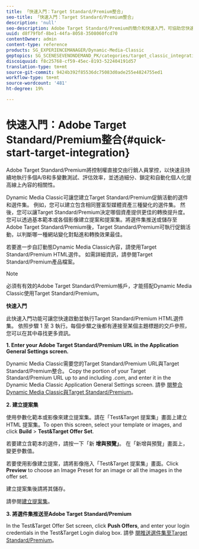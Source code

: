 ```yaml
---
title: 「快速入門：Target Standard/Premium整合」
seo-title: 「快速入門：Target Standard/Premium整合」
description: 'null'
seo-description: Adobe Target Standard/Premium的簡介和快速入門，可協助您快速上手使用Target Standard/Premium整合技術。
uuid: d8f79fbf-8be1-44fa-8058-3508060fcd70
contentOwner: admin
content-type: reference
products: SG_EXPERIENCEMANAGER/Dynamic-Media-Classic
geptopics: SG_SCENESEVENONDEMAND_PK/categories/target_classic_integration
discoiquuid: f8c25768-cf59-45ec-8193-522404191d57
translation-type: tm+mt
source-git-commit: 9424b392f85536dc75083d0ade255e4824755ed1
workflow-type: tm+mt
source-wordcount: '481'
ht-degree: 19%

---
```



# 快速入門：Adobe Target Standard/Premium整合{#quick-start-target-integration}

Adobe Target Standard/Premium將控制權直接交由行銷人員掌控，以快速且持續地執行多個A/B和多變數測試、評估效率，並透過細分、鎖定和自動化個人化提高線上內容的相關性。

Dynamic Media Classic可讓您建立Target Standard/Premium促銷活動的選件和選件集。 例如，您可以建立包含相同豐富型媒體資產三種變化的選件集。 然後，您可以讓Target Standard/Premium決定哪個資產提供更佳的轉換提升度。 您可以透過基本範本或各個影像建立提案和提案集。將選件集推送或儲存至Adobe Target Standard/Premium後，Target Standard/Premium可執行促銷活動，以判斷哪一種網站變化對點進和轉換效果最佳。

若要進一步自訂動態Dynamic Media Classic內容，請使用Target Standard/Premium HTML選件。 如需詳細資訊，請參閱Target Standard/Premium產品檔案。

>[!NOTE]
>
>必須有有效的Adobe Target Standard/Premium帳戶，才能搭配Dynamic Media Classic使用Target Standard/Premium。

**快速入門**

此快速入門功能可讓您快速啟動並執行Target Standard/Premium HTML選件集。 依照步驟 1 至 3 執行。每個步驟之後都有連接至某個主題標題的交戶參照，您可以在其中尋找更多資訊。

**1. Enter your Adobe Target Standard/Premium URL in the Application General Settings screen.**

Dynamic Media Classic需要您的Target Standard/Premium URL與Target Standard/Premium整合。 Copy the portion of your Target Standard/Premium URL up to and including *.com*, and enter it in the Dynamic Media Classic Application General Settings screen. 請參 [閱整合Dynamic Media Classic與Target Standard/Premium](integrating-dmc-with-target.md#integrating-dmc-with-target)。

**2. 建立提案集**

使用參數化範本或影像來建立提案集。請在「Test&amp;Target 提案集」畫面上建立 HTML 提案集。To open this screen, select your template or images, and click **Build** > **Test&amp;Target Offer Set**.

若要建立含範本的選件，請按一下「新 **增與預覽」**。 在「新增與預覽」畫面上，變更參數值。

若要使用影像建立提案，請將影像拖入「Test&amp;Target 提案集」畫面。Click **Preview** to choose an Image Preset for an image or all the images in the offer set.

建立提案集後請將其儲存。

請參閱[建立提案集](creating-offer-set.md#creating_an_offer_set)。

**3. 將選件集推送至Adobe Target Standard/Premium**

In the Test&amp;Target Offer Set screen, click **Push Offers**, and enter your login credentials in the Test&amp;Target Login dialog box. 請參 [閱推送選件集至Target Standard/Premium](pushing-offer-sets-target.md#pushing_offer_sets_to_target)。
